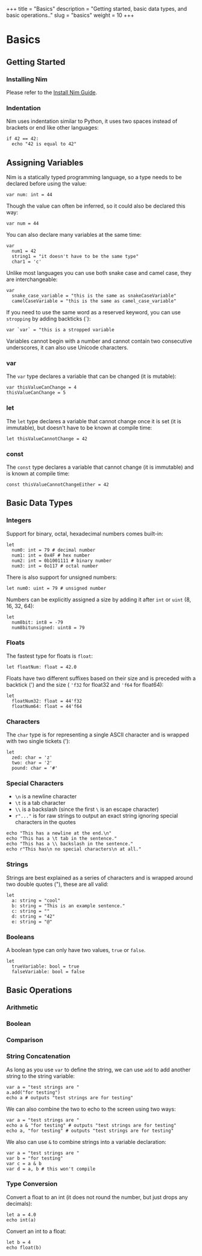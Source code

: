 +++
title = "Basics"
description = "Getting started, basic data types, and basic operations.."
slug = "basics"
weight = 10
+++

# Basics

## Getting Started

### **Installing Nim**

Please refer to the [Install Nim Guide](https://nim-lang.org/install.html).

### **Indentation**

Nim uses indentation similar to Python, it uses two spaces instead of brackets or end like other languages:

```
if 42 == 42:
  echo "42 is equal to 42"
```

## Assigning Variables

Nim is a statically typed programming language, so a type needs to be declared before using the value:

```
var num: int = 44
```

Though the value can often be inferred, so it could also be declared this way:

```
var num = 44
```

You can also declare many variables at the same time:

```
var
  num1 = 42
  string1 = "it doesn't have to be the same type"
  char1 = 'c'
```

Unlike most languages you can use both snake case and camel case, they are interchangeable:

```
var
  snake_case_variable = "this is the same as snakeCaseVariable"
  camelCaseVariable = "this is the same as camel_case_variable"
```

If you need to use the same word as a reserved keyword, you can use `stropping` by adding backticks (`):

```
var `var` = "this is a stropped variable
```

Variables cannot begin with a number and cannot contain two consecutive underscores, it can also use Unicode characters.

### **var**

The `var` type declares a variable that can be changed (it is mutable):

```
var thisValueCanChange = 4
thisValueCanChange = 5
```

### **let**

The `let` type declares a variable that cannot change once it is set (it is immutable), but doesn't have to be known at compile time:

```
let thisValueCannotChange = 42
```

### **const**

The `const` type declares a variable that cannot change (it is immutable) and is known at compile time:

```
const thisValueCannotChangeEither = 42
```

## Basic Data Types

### **Integers**

Support for binary, octal, hexadecimal numbers comes built-in:

```
let
  num0: int = 79 # decimal number
  num1: int = 0x4F # hex number
  num2: int = 0b1001111 # binary number
  num3: int = 0o117 # octal number
```

There is also support for unsigned numbers:

```
let num0: uint = 79 # unsigned number
```

Numbers can be explicitly assigned a size by adding it after `int` or `uint` (8, 16, 32, 64):

```
let
  num8bit: int8 = -79
  num8bitunsigned: uint8 = 79
```

### **Floats**

The fastest type for floats is `float`:

```
let floatNum: float = 42.0
```

Floats have two different suffixes based on their size and is preceded with a backtick (') and the size ( `'f32` for float32 and `'f64` for float64):

```
let
  floatNum32: float = 44'f32
  floatNum64: float = 44'f64
```

### **Characters**

The `char` type is for representing a single ASCII character and is wrapped with two single tickets ('):

```
let
  zed: char = 'z'
  two: char = '2'
  pound: char = '#'
```

### **Special Characters**

- `\n` is a newline character
- `\t` is a tab character
- `\\` is a backslash (since the first `\` is an escape character)
- `r"..."` is for raw strings to output an exact string ignoring special characters in the quotes

```
echo "This has a newline at the end.\n"
echo "This has a \t tab in the sentence."
echo "This has a \\ backslash in the sentence."
echo r"This has\n no special characters\n at all."
```

### **Strings**

Strings are best explained as a series of characters and is wrapped around two double quotes ("), these are all valid:

```
let
  a: string = "cool"
  b: string = "This is an example sentence."
  c: string = ""
  d: string = "42"
  e: string = "@"
```

### **Booleans**

A boolean type can only have two values, `true` or `false`.

```
let
  trueVariable: bool = true
  falseVariable: bool = false
```

## Basic Operations

### **Arithmetic**

### **Boolean**

### **Comparison**

### **String Concatenation**

As long as you use `var` to define the string, we can use `add` to add another string to the string variable:

```
var a = "test strings are "
a.add("for testing")
echo a # outputs "test strings are for testing"
```
We can also combine the two to echo to the screen using two ways:
```
var a = "test strings are "
echo a & "for testing" # outputs "test strings are for testing"
echo a, "for testing" # outputs "test strings are for testing"
```
We also can use `&` to combine strings into a variable declaration:
```
var a = "test strings are "
var b = "for testing"
var c = a & b
var d = a, b # this won't compile
```

### **Type Conversion**

Convert a float to an int (it does not round the number, but just drops any decimals):

```
let a = 4.0
echo int(a)
```

Convert an int to a float:

```
let b = 4
echo float(b)
```
